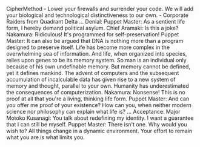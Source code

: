 CipherMethod - Lower your firewalls and surrender your code.  We will add your biological and technological distinctiveness to our own. - Corporate Raiders from Quadrant Delta
... Denial:
Puppet Master: As a sentient life form, I hereby demand political asylum.
Chief Aramaki: Is this a joke?
Nakamura: Ridiculous! It's programmed for self-preservation!
Puppet Master: It can also be argued that DNA is nothing more than a program designed to preserve itself. Life has become more complex in the overwhelming sea of information. And life, when organized into species, relies upon genes to be its memory system. So man is an individual only because of his own undefinable memory. But memory cannot be defined, yet it defines mankind. The advent of computers and the subsequent accumulation of incalculable data has given rise to a new system of memory and thought, parallel to your own. Humanity has underestimated the consequences of computerization.
Nakamura: Nonsense! This is no proof at all that you're a living, thinking life form.
Puppet Master: And can you offer me proof of your existence? How can you, when neither modern science nor philosophy can explain what life is?
... Acceptance:
Major Motoko Kusanagi: You talk about redefining my identity. I want a guarantee that I can still be myself.
Puppet Master: There isn't one. Why would you wish to? All things change in a dynamic environment. Your effort to remain what you are is what limits you.
